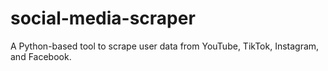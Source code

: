 # social-media-scraper
A Python-based tool to scrape user data from YouTube, TikTok, Instagram, and Facebook.
